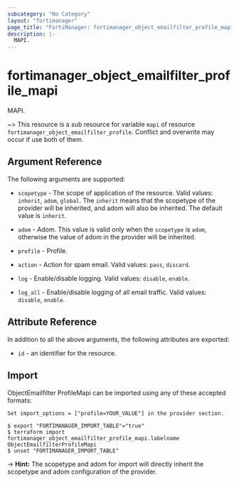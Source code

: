 ```yaml
---
subcategory: "No Category"
layout: "fortimanager"
page_title: "FortiManager: fortimanager_object_emailfilter_profile_mapi"
description: |-
  MAPI.
---
```


# fortimanager_object_emailfilter_profile_mapi
MAPI.

~> This resource is a sub resource for variable `mapi` of resource `fortimanager_object_emailfilter_profile`. Conflict and overwrite may occur if use both of them.



## Argument Reference


The following arguments are supported:

* `scopetype` - The scope of application of the resource. Valid values: `inherit`, `adom`, `global`. The `inherit` means that the scopetype of the provider will be inherited, and adom will also be inherited. The default value is `inherit`.
* `adom` - Adom. This value is valid only when the `scopetype` is `adom`, otherwise the value of adom in the provider will be inherited.
* `profile` - Profile.

* `action` - Action for spam email. Valid values: `pass`, `discard`.

* `log` - Enable/disable logging. Valid values: `disable`, `enable`.

* `log_all` - Enable/disable logging of all email traffic. Valid values: `disable`, `enable`.



## Attribute Reference

In addition to all the above arguments, the following attributes are exported:
* `id` - an identifier for the resource.

## Import

ObjectEmailfilter ProfileMapi can be imported using any of these accepted formats:
```
Set import_options = ["profile=YOUR_VALUE"] in the provider section.

$ export "FORTIMANAGER_IMPORT_TABLE"="true"
$ terraform import fortimanager_object_emailfilter_profile_mapi.labelname ObjectEmailfilterProfileMapi
$ unset "FORTIMANAGER_IMPORT_TABLE"
```
-> **Hint:** The scopetype and adom for import will directly inherit the scopetype and adom configuration of the provider.
